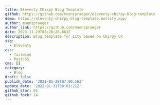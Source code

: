 ```yaml
---
title: Eleventy Chirpy Blog Template
github: https://github.com/muenzpraeger/eleventy-chirpy-blog-template
demo: https://eleventy-chirpy-blog-template.netlify.app/
author: muenzpraeger
author_link: https://github.com/muenzpraeger
date: 2023-11-29T08:26:28.663Z
description: Blog template for 11ty based on Chirpy UX
ssg:
  - Eleventy
css:
  - Tailwind
  - PostCSS
cms: []
category:
  - Blog
draft: false
publish_date: '2021-01-28T07:00:56Z'
update_date: '2022-01-31T08:03:21Z'
github_star: 65
github_fork: 14
---
```

